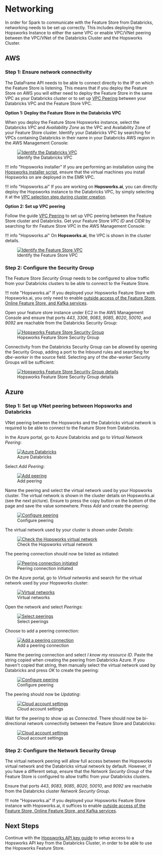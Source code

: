 # Networking

In order for Spark to communicate with the Feature Store from Databricks, networking needs to be set up correctly. This includes deploying the Hopsworks Instance to either the same VPC or enable VPC/VNet peering between the VPC/VNet of the Databricks Cluster and the Hopsworks Cluster.

## AWS

### Step 1: Ensure network connectivity

The DataFrame API needs to be able to connect directly to the IP on which the Feature Store is listening.
This means that if you deploy the Feature Store on AWS you will either need to deploy the Feature Store in the same VPC as your Databricks
cluster or to set up [VPC Peering](https://docs.databricks.com/administration-guide/cloud-configurations/aws/vpc-peering.html) between your Databricks VPC and the Feature Store VPC.

**Option 1: Deploy the Feature Store in the Databricks VPC**

When you deploy the Feature Store Hopsworks instance, select the Databricks *VPC* and *Availability Zone* as the VPC and Availability Zone of your Feature Store cluster.
Identify your Databricks VPC by searching for VPCs containing Databricks in their name in your Databricks AWS region in the AWS Management Console:

<p align="center">
  <figure>
    <a  href="../../../../assets/images/guides/integrations/databricks/aws/databricks_vpc.png">
      <img src="../../../../assets/images/guides/integrations/databricks/aws/databricks_vpc.png" alt="Identify the Databricks VPC">
    </a>
    <figcaption>Identify the Databricks VPC</figcaption>
  </figure>
</p>

!!! info "Hopsworks installer"
    If you are performing an installation using the [Hopsworks installer script](../../../setup_installation/on_prem/hopsworks_installer.md), ensure that the virtual machines you install Hopsworks on are deployed in the EMR VPC.

!!! info "Hopsworks.ai"
    If you are working on **Hopsworks.ai**, you can directly deploy the Hopsworks instance to the Databricks VPC, by simply selecting it at the [VPC selection step during cluster creation](https://docs.hopsworks.ai/hopsworks-cloud/latest/aws/cluster_creation/#step-8-vpc-selection).

**Option 2: Set up VPC peering**

Follow the guide [VPC Peering](https://docs.databricks.com/administration-guide/cloud-configurations/aws/vpc-peering.html) to set up VPC peering between the Feature Store cluster and Databricks. Get your Feature Store *VPC ID* and *CIDR* by searching for thr Feature Store VPC in the AWS Management Console:

!!! info "Hopsworks.ai"
    On **Hopsworks.ai**, the VPC is shown in the cluster details.

<p align="center">
  <figure>
    <a  href="../../../../assets/images/guides/integrations/databricks/aws/hopsworks_vpc.png">
      <img src="../../../../assets/images/guides/integrations/databricks/aws/hopsworks_vpc.png" alt="Identify the Feature Store VPC">
    </a>
    <figcaption>Identify the Feature Store VPC</figcaption>
  </figure>
</p>

### Step 2: Configure the Security Group

The Feature Store *Security Group* needs to be configured to allow traffic from your Databricks clusters to be able to connect to the Feature Store.

!!! note "Hopsworks.ai"
    If you deployed your Hopsworks Feature Store with Hopsworks.ai, you only need to enable [outside access of the Feature Store, Online Feature Store, and Kafka services](https://docs.hopsworks.ai/hopsworks-cloud/latest/services/#outside-access-to-the-feature-store).

Open your feature store instance under EC2 in the AWS Management Console and ensure that ports *443*, *3306*, *9083*, *9085*, *8020*, *50010*, and *9092* are reachable from the Databricks Security Group:

<p align="center">
  <figure>
    <a  href="../../../../assets/images/guides/integrations/databricks/aws/databricks_security_group_overview.png">
      <img src="../../../../assets/images/guides/integrations/databricks/aws/databricks_security_group_overview.png" alt="Hopsworks Feature Store Security Group">
    </a>
    <figcaption>Hopsworks Feature Store Security Group</figcaption>
  </figure>
</p>

Connectivity from the Databricks Security Group can be allowed by opening the Security Group, adding a port to the Inbound rules and searching for *dbe-worker* in the source field. Selecting any of the *dbe-worker* Security Groups will be sufficient:

<p align="center">
  <figure>
    <a  href="../../../../assets/images/guides/integrations/databricks/aws/databricks_security_group_details.png">
      <img src="../../../../assets/images/guides/integrations/databricks/aws/databricks_security_group_details.png" alt="Hopsworks Feature Store Security Group details">
    </a>
    <figcaption>Hopsworks Feature Store Security Group details</figcaption>
  </figure>
</p>

## Azure

### Step 1: Set up VNet peering between Hopsworks and Databricks

VNet peering between the Hopsworks and the Databricks virtual network is required to be able to connect
to the Feature Store from Databricks.

In the Azure portal, go to Azure Databricks and go to *Virtual Network Peering*:

<p align="center">
  <figure>
    <a  href="../../../../assets/images/guides/integrations/databricks/azure/azure-databricks-7.png">
      <img src="../../../../assets/images/guides/integrations/databricks/azure/azure-databricks-7.png" alt="Azure Databricks">
    </a>
    <figcaption>Azure Databricks</figcaption>
  </figure>
</p>

Select *Add Peering*:

<p align="center">
  <figure>
    <a  href="../../../../assets/images/guides/integrations/databricks/azure/azure-databricks-8.png">
      <img src="../../../../assets/images/guides/integrations/databricks/azure/azure-databricks-8.png" alt="Add peering">
    </a>
    <figcaption>Add peering</figcaption>
  </figure>
</p>

Name the peering and select the virtual network used by your Hopsworks cluster. The virtual network
is shown in the cluster details on Hopsworks.ai (see the next picture). Ensure to press the copy button
on the bottom of the page and save the value somewhere. Press *Add* and create the peering:

<p align="center">
  <figure>
    <a  href="../../../../assets/images/guides/integrations/databricks/azure/azure-databricks-10.png">
      <img src="../../../../assets/images/guides/integrations/databricks/azure/azure-databricks-10.png" alt="Configure peering">
    </a>
    <figcaption>Configure peering</figcaption>
  </figure>
</p>

The virtual network used by your cluster is shown under *Details*:

<p align="center">
  <figure>
    <a  href="../../../../assets/images/guides/integrations/databricks/azure/azure-databricks-9.png">
      <img src="../../../../assets/images/guides/integrations/databricks/azure/azure-databricks-9.png" alt="Check the Hopsworks virtual network">
    </a>
    <figcaption>Check the Hopsworks virtual network</figcaption>
  </figure>
</p>

The peering connection should now be listed as initiated:

<p align="center">
  <figure>
    <a  href="../../../../assets/images/guides/integrations/databricks/azure/azure-databricks-11.png">
      <img src="../../../../assets/images/guides/integrations/databricks/azure/azure-databricks-11.png" alt="Peering connection initiated">
    </a>
    <figcaption>Peering connection initiated</figcaption>
  </figure>
</p>

On the Azure portal, go to *Virtual networks* and search for the virtual network used by your
Hopsworks cluster:

<p align="center">
  <figure>
    <a  href="../../../../assets/images/guides/integrations/databricks/azure/azure-databricks-12.png">
      <img src="../../../../assets/images/guides/integrations/databricks/azure/azure-databricks-12.png" alt="Virtual networks">
    </a>
    <figcaption>Virtual networks</figcaption>
  </figure>
</p>

Open the network and select *Peerings*:

<p align="center">
  <figure>
    <a  href="../../../../assets/images/guides/integrations/databricks/azure/azure-databricks-13.png">
      <img src="../../../../assets/images/guides/integrations/databricks/azure/azure-databricks-13.png" alt="Select peerings">
    </a>
    <figcaption>Select peerings</figcaption>
  </figure>
</p>

Choose to add a peering connection:

<p align="center">
  <figure>
    <a  href="../../../../assets/images/guides/integrations/databricks/azure/azure-databricks-14.png">
      <img src="../../../../assets/images/guides/integrations/databricks/azure/azure-databricks-14.png" alt="Add a peering connection">
    </a>
    <figcaption>Add a peering connection</figcaption>
  </figure>
</p>

Name the peering connection and select *I know my resource ID*. Paste the string copied when creating
the peering from Databricks Azure. If you haven't copied that string, then manually select the virtual
network used by Databricks and press *OK* to create the peering:

<p align="center">
  <figure>
    <a  href="../../../../assets/images/guides/integrations/databricks/azure/azure-databricks-15.png">
      <img src="../../../../assets/images/guides/integrations/databricks/azure/azure-databricks-15.png" alt="Configure peering">
    </a>
    <figcaption>Configure peering</figcaption>
  </figure>
</p>

The peering should now be *Updating*:

<p align="center">
  <figure>
    <a  href="../../../../assets/images/guides/integrations//databricks/azure/azure-databricks-16.png">
      <img src="../../../../assets/images/guides/integrations//databricks/azure/azure-databricks-16.png" alt="Cloud account settings">
    </a>
    <figcaption>Cloud account settings</figcaption>
  </figure>
</p>

Wait for the peering to show up as *Connected*. There should now be bi-directional network connectivity between the Feature Store and Databricks:

<p align="center">
  <figure>
    <a  href="../../../../assets/images/guides/integrations//databricks/azure/azure-databricks-17.png">
      <img src="../../../../assets/images/guides/integrations//databricks/azure/azure-databricks-17.png" alt="Cloud account settings">
    </a>
    <figcaption>Cloud account settings</figcaption>
  </figure>
</p>

### Step 2: Configure the Network Security Group

The virtual network peering will allow full access between the Hopsworks virtual network and the Databricks virtual network by default. However, if you have a different setup, ensure that the *Network Security Group* of the Feature Store is configured to allow traffic from your Databricks clusters.

Ensure that ports *443*, *9083*, *9085*, *8020*, *50010*, and *9092* are reachable from the Databricks cluster *Network Security Group*.

!!! note "Hopsworks.ai"
    If you deployed your Hopsworks Feature Store instance with Hopsworks.ai, it suffices to enable [outside access of the Feature Store, Online Feature Store, and Kafka services](https://docs.hopsworks.ai/hopsworks-cloud/latest/services/#outside-access-to-the-feature-store).

## Next Steps

Continue with the [Hopsworks API key guide](api_key.md) to setup access to a Hopsworks API key from the Databricks Cluster, in order to be able to use the Hopsworks Feature Store.
